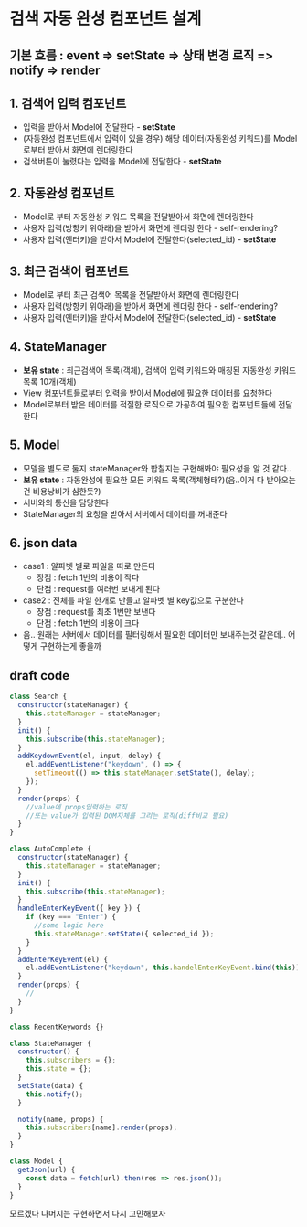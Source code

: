 # 검색 자동 완성 컴포넌트 설계

## 기본 흐름 : event => setState => 상태 변경 로직 => notify => render

## 1. 검색어 입력 컴포넌트

- 입력을 받아서 Model에 전달한다 - **setState**
- (자동완성 컴포넌트에서 입력이 있을 경우) 해당 데이터(자동완성 키워드)를 Model로부터 받아서 화면에 렌더링한다
- 검색버튼이 눌렸다는 입력을 Model에 전달한다 - **setState**

## 2. 자동완성 컴포넌트

- Model로 부터 자동완성 키워드 목록을 전달받아서 화면에 렌더링한다
- 사용자 입력(방향키 위아래)을 받아서 화면에 렌더링 한다 - self-rendering?
- 사용자 입력(엔터키)을 받아서 Model에 전달한다(selected_id) - **setState**

## 3. 최근 검색어 컴포넌트

- Model로 부터 최근 검색어 목록을 전달받아서 화면에 렌더링한다
- 사용자 입력(방향키 위아래)을 받아서 화면에 렌더링 한다 - self-rendering?
- 사용자 입력(엔터키)을 받아서 Model에 전달한다(selected_id) - **setState**

## 4. StateManager

- **보유 state** : 최근검색어 목록(객체), 검색어 입력 키워드와 매칭된 자동완성 키워드 목록 10개(객체)
- View 컴포넌트들로부터 입력을 받아서 Model에 필요한 데이터를 요청한다
- Model로부터 받은 데이터를 적절한 로직으로 가공하여 필요한 컴포넌트들에 전달한다

## 5. Model

- 모델을 별도로 둘지 stateManager와 합칠지는 구현해봐야 필요성을 알 것 같다..
- **보유 state** : 자동완성에 필요한 모든 키워드 목록(객체형태?)(음..이거 다 받아오는건 비용낭비가 심한듯?)
- 서버와의 통신을 담당한다
- StateManager의 요청을 받아서 서버에서 데이터를 꺼내준다

## 6. json data

- case1 : 알파벳 별로 파일을 따로 만든다
  - 장점 : fetch 1번의 비용이 작다
  - 단점 : request를 여러번 보내게 된다
- case2 : 전체를 파일 한개로 만들고 알파벳 별 key값으로 구분한다
  - 장점 : request를 최초 1번만 보낸다
  - 단점 : fetch 1번의 비용이 크다
- 음.. 원래는 서버에서 데이터를 필터링해서 필요한 데이터만 보내주는것 같은데.. 어떻게 구현하는게 좋을까

## draft code

```javascript
class Search {
  constructor(stateManager) {
    this.stateManager = stateManager;
  }
  init() {
    this.subscribe(this.stateManager);
  }
  addKeydownEvent(el, input, delay) {
    el.addEventListener("keydown", () => {
      setTimeout(() => this.stateManager.setState(), delay);
    });
  }
  render(props) {
    //value에 props입력하는 로직
    //또는 value가 입력된 DOM자체를 그리는 로직(diff비교 필요)
  }
}

class AutoComplete {
  constructor(stateManager) {
    this.stateManager = stateManager;
  }
  init() {
    this.subscribe(this.stateManager);
  }
  handleEnterKeyEvent({ key }) {
    if (key === "Enter") {
      //some logic here
      this.stateManager.setState({ selected_id });
    }
  }
  addEnterKeyEvent(el) {
    el.addEventListener("keydown", this.handelEnterKeyEvent.bind(this));
  }
  render(props) {
    //
  }
}

class RecentKeywords {}

class StateManager {
  constructor() {
    this.subscribers = {};
    this.state = {};
  }
  setState(data) {
    this.notify();
  }

  notify(name, props) {
    this.subscribers[name].render(props);
  }
}

class Model {
  getJson(url) {
    const data = fetch(url).then(res => res.json());
  }
}
```

모르겠다 나머지는 구현하면서 다시 고민해보자
